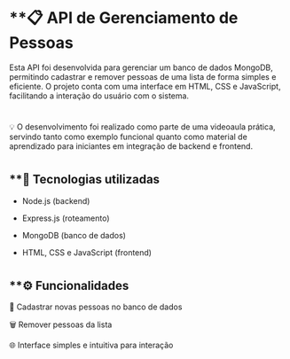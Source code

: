 # **📋 API de Gerenciamento de Pessoas

Esta API foi desenvolvida para gerenciar um banco de dados MongoDB, permitindo cadastrar e remover pessoas de uma lista de forma simples e eficiente.
O projeto conta com uma interface em HTML, CSS e JavaScript, facilitando a interação do usuário com o sistema.
#
💡 O desenvolvimento foi realizado como parte de uma videoaula prática, servindo tanto como exemplo funcional quanto como material de aprendizado para iniciantes em integração de backend e frontend.
#
## **🚀 Tecnologias utilizadas

* Node.js (backend)

* Express.js (roteamento)

* MongoDB (banco de dados)

* HTML, CSS e JavaScript (frontend)
#
## **⚙️ Funcionalidades

📌 Cadastrar novas pessoas no banco de dados

🗑️ Remover pessoas da lista

🌐 Interface simples e intuitiva para interação

